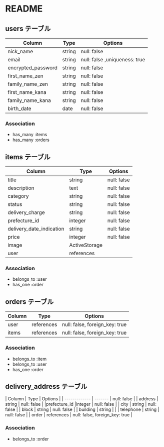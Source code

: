 # README

## users テーブル

| Column          | Type   | Options                      |
| --------        | ------ | -----------                  |
| nick_name       | string | null: false                  |
| email           | string | null: false ,uniqueness: true|
| encrypted_password | string | null: false               |
| first_name_zen  | string | null: false                  |
| family_name_zen | string | null: false                  |
| first_name_kana | string | null: false                  |
| family_name_kana| string   | null: false                |
| birth_date      |  date  | null: false                  |

### Association
- has_many :items
- has_many :orders



## items テーブル

| Column             | Type      | Options     |
| ------             | ------    | ----------- |
| title              | string    | null: false |
|description         | text      | null: false |
|category            | string    | null: false |
|status              | string    | null: false |
|delivery_charge     | string    | null: false |
|prefecture_id       |integer    | null: false |
|delivery_date_indication|string | null: false |
|price               | integer   | null: false | 
| image              | ActiveStorage           |
| user               | references              |

### Association
- belongs_to :user
- has_one :order






## orders テーブル

| Column | Type       | Options                        |
| ------ | ---------- | ------------------------------ |
| user   | references | null: false, foreign_key: true |
|items   | references | null: false, foreign_key: true |

### Association

- belongs_to :item
- belongs_to :user
- has_one :order



## delivery_address テーブル
| Column         | Type    | Options     |
| -------------  | ------- | null: false |
| address        | string  | null: false |
|prefecture_id       |integer    | null: false |
| city           | string  | null: false |
| block          | string  | null: false | 
| building       | string  |             |
| telephone      | string  | null: false |
| order   | references | null: false, foreign_key: true |

### Association
- belongs_to :order
